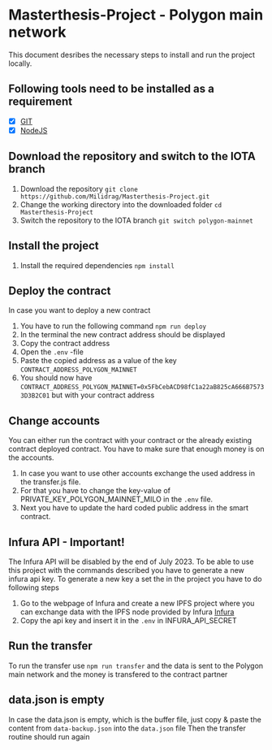 # Masterthesis-Project - Polygon main network

This document desribes the necessary steps to install and run the project locally. 

## Following tools need to be installed as a requirement
- [x] [GIT](https://git-scm.com/book/de/v2/Erste-Schritte-Git-installieren)
- [x] [NodeJS](https://nodejs.org/en/download)

## Download the repository and switch to the IOTA branch 
1. Download the repository `git clone https://github.com/Milidrag/Masterthesis-Project.git`
2. Change the working directory into the downloaded folder `cd Masterthesis-Project`
3. Switch the repository to the IOTA branch `git switch polygon-mainnet`

## Install the project
1. Install the required dependencies `npm install`

## Deploy the contract
In case you want to deploy a new contract 
1. You have to run the following command `npm run deploy`
2. In the terminal the new contract address should be displayed
3. Copy the contract address
4. Open the `.env` -file 
5. Paste the copied address as a value of the key `CONTRACT_ADDRESS_POLYGON_MAINNET` 
6. You should now have `CONTRACT_ADDRESS_POLYGON_MAINNET=0x5FbCebACD98fC1a22aB825cA666B75733D3B2C01` but with your contract address 

## Change accounts
You can either run the contract with your contract or the already existing contract deployed contract. You have to make sure that enough money is on the accounts.
1. In case you want to use other accounts exchange the used address in the transfer.js file. 
2. For that you have to change the key-value of PRIVATE_KEY_POLYGON_MAINNET_MILO in the `.env` file. 
3. Next you have to update the hard coded public address in the smart contract. 

## Infura API - Important!
The Infura API will be disabled by the end of July 2023. To be able to use this project with the commands described you have to generate a new infura api key. 
To generate a new key a set the in the project you have to do following steps 
1. Go to the webpage of Infura and create a new IPFS project where you can exchange data with the IPFS node provided by Infura [Infura](https://app.infura.io/dashboard)
2. Copy the api key and insert it in the `.env` in INFURA_API_SECRET

## Run the transfer 
To run the transfer use `npm run transfer` and the data is sent to the Polygon main network and the money is transfered to the contract partner  

## data.json is empty
In case the data.json is empty, which is the buffer file, just copy & paste the content from `data-backup.json` into the `data.json` file
Then the transfer routine should run again
